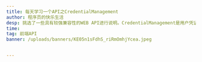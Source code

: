 ```yaml
---
title: 每天学习一个API之CredentialManagement
author: 程序员的快乐生活
desp: 挑选了一些具有较强兼容性的WEB API进行说明。CredentialManagement是用户凭证管理工具，可以用来管理用户名密码等信息
time: 
tag: 前端API
banner: /uploads/banners/KE05n1sFdhS_riRmOmhjYcea.jpeg


---
```


